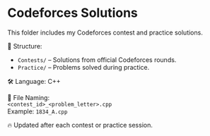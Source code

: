 # Codeforces Solutions

This folder includes my Codeforces contest and practice solutions.

📁 Structure:
- `Contests/` – Solutions from official Codeforces rounds.
- `Practice/` – Problems solved during practice.

🛠️ Language: C++

🧩 File Naming:  
`<contest_id>_<problem_letter>.cpp`  
Example: `1834_A.cpp`

🔥 Updated after each contest or practice session.
